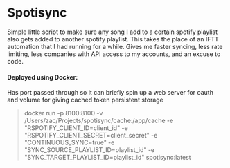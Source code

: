 # Spotisync

Simple little script to make sure any song I add to a certain spotify playlist also gets added to another spotify playlist. This takes the place of an IFTT automation that I had running for a while. Gives me faster syncing, less rate limiting, less companies with API access to my accounts, and an excuse to code. 


#### Deployed using Docker: 
Has port passed through so it can briefly spin up a web server for oauth and volume for giving cached token persistent storage

> docker run -p 8100:8100 -v /Users/zac/Projects/spotisync/cache:/app/cache -e "RSPOTIFY_CLIENT_ID=client_id" -e "RSPOTIFY_CLIENT_SECRET=client_secret" -e "CONTINUOUS_SYNC=true" -e "SYNC_SOURCE_PLAYLIST_ID=playlist_id" -e "SYNC_TARGET_PLAYLIST_ID=playlist_id" spotisync:latest

